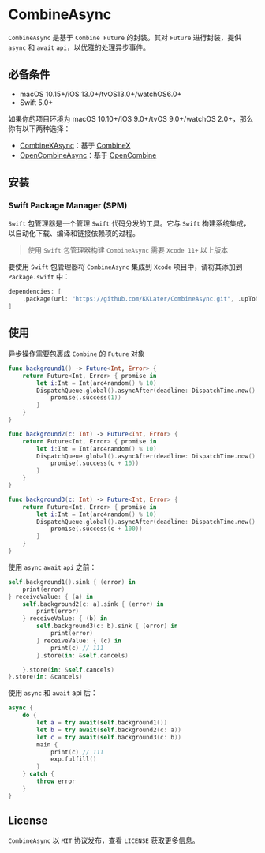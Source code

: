 # CombineAsync

`CombineAsync` 是基于 `Combine Future` 的封装。其对 `Future`  进行封装，提供 `async` 和 `await` `api`，以优雅的处理异步事件。

## 必备条件

* macOS 10.15+/iOS 13.0+/tvOS13.0+/watchOS6.0+
* Swift 5.0+

如果你的项目环境为 macOS 10.10+/iOS 9.0+/tvOS 9.0+/watchOS 2.0+，那么你有以下两种选择：
* [CombineXAsync](https://github.com/KKLater/CombineXAsync)：基于 [CombineX](https://github.com/cx-org/CombineX) 
* [OpenCombineAsync](https://github.com/KKLater/OpenCombineAsync)：基于 [OpenCombine](https://github.com/broadwaylamb/OpenCombine) 


## 安装

### Swift Package Manager (SPM)

`Swift` 包管理器是一个管理 `Swift` 代码分发的工具。它与 `Swift` 构建系统集成，以自动化下载、编译和链接依赖项的过程。

> 使用 `Swift` 包管理器构建 `CombineAsync` 需要 `Xcode 11+` 以上版本

要使用 `Swift` 包管理器将 `CombineAsync` 集成到 `Xcode` 项目中，请将其添加到 `Package.swift` 中：
```swift
dependencies: [
    .package(url: "https://github.com/KKLater/CombineAsync.git", .upToNextMajor(from: "0.0.1"))
]
```

## 使用

异步操作需要包裹成 `Combine` 的 `Future` 对象

```swift
func background1() -> Future<Int, Error> {
    return Future<Int, Error> { promise in
        let i:Int = Int(arc4random() % 10)
        DispatchQueue.global().asyncAfter(deadline: DispatchTime.now() + DispatchTimeInterval.microseconds(i)) {
            promise(.success(1))
        }
    }
}

func background2(c: Int) -> Future<Int, Error> {
    return Future<Int, Error> { promise in
        let i:Int = Int(arc4random() % 10)
        DispatchQueue.global().asyncAfter(deadline: DispatchTime.now() + DispatchTimeInterval.microseconds(i)) {
            promise(.success(c + 10))
        }
    }
}

func background3(c: Int) -> Future<Int, Error> {
    return Future<Int, Error> { promise in
        let i:Int = Int(arc4random() % 10)
        DispatchQueue.global().asyncAfter(deadline: DispatchTime.now() + DispatchTimeInterval.microseconds(i)) {
            promise(.success(c + 100))
        }
    }
}
```

使用 `async` `await` `api` 之前：
```swift
self.background1().sink { (error) in
    print(error)
} receiveValue: { (a) in
    self.background2(c: a).sink { (error) in
        print(error)
    } receiveValue: { (b) in
        self.background3(c: b).sink { (error) in
            print(error)
        } receiveValue: { (c) in
            print(c) // 111
        }.store(in: &self.cancels)

    }.store(in: &self.cancels)
}.store(in: &cancels)
```

使用 `async` 和 `await` api 后：

```swift
async {
    do {
        let a = try await(self.background1())
        let b = try await(self.background2(c: a))
        let c = try await(self.background3(c: b))
        main {
            print(c) // 111
            exp.fulfill()
        }
    } catch {
        throw error
    }
}
```

## License

`CombineAsync` 以 `MIT` 协议发布，查看 `LICENSE` 获取更多信息。

